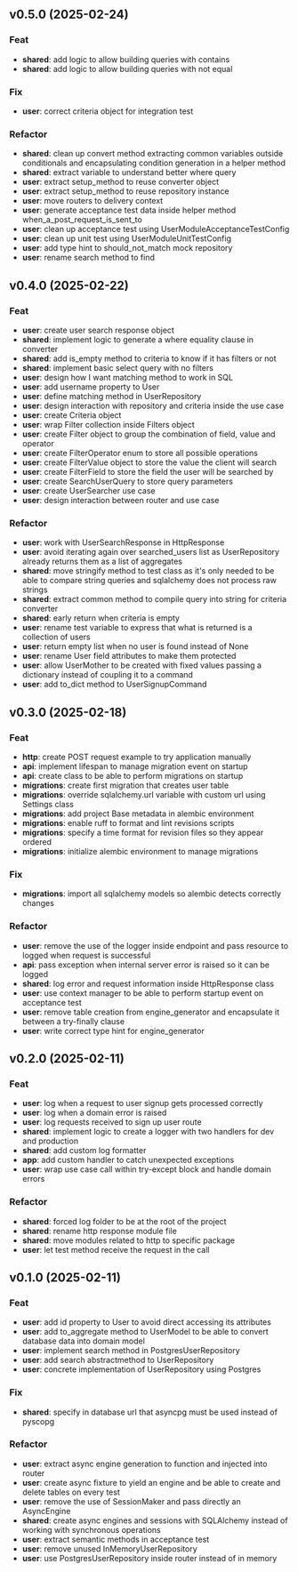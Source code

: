 ## v0.5.0 (2025-02-24)

### Feat

- **shared**: add logic to allow building queries with contains
- **shared**: add logic to allow building queries with not equal

### Fix

- **user**: correct criteria object for integration test

### Refactor

- **shared**: clean up convert method extracting common variables outside conditionals and encapsulating condition generation in a helper method
- **shared**: extract variable to understand better where query
- **user**: extract setup_method to reuse converter object
- **user**: extract setup_method to reuse repository instance
- **user**: move routers to delivery context
- **user**: generate acceptance test data inside helper method when_a_post_request_is_sent_to
- **user**: clean up acceptance test using UserModuleAcceptanceTestConfig
- **user**: clean up unit test using UserModuleUnitTestConfig
- **user**: add type hint to should_not_match mock repository
- **user**: rename search method to find

## v0.4.0 (2025-02-22)

### Feat

- **user**: create user search response object
- **shared**: implement logic to generate a where equality clause in converter
- **shared**: add is_empty method to criteria to know if it has filters or not
- **shared**: implement basic select query with no filters
- **user**: design how I want matching method to work in SQL
- **user**: add username property to User
- **user**: define matching method in UserRepository
- **user**: design interaction with repository and criteria inside the use case
- **user**: create Criteria object
- **user**: wrap Filter collection inside Filters object
- **user**: create Filter object to group the combination of field, value and operator
- **user**: create FilterOperator enum to store all possible operations
- **user**: create FilterValue object to store the value the client will search
- **user**: create FilterField to store the field the user will be searched by
- **user**: create SearchUserQuery to store query parameters
- **user**: create UserSearcher use case
- **user**: design interaction between router and use case

### Refactor

- **user**: work with UserSearchResponse in HttpResponse
- **user**: avoid iterating again over searched_users list as UserRepository already returns them as a list of aggregates
- **shared**: move stringify method to test class as it's only needed to be able to compare string queries and sqlalchemy does not process raw strings
- **shared**: extract common method to compile query into string for criteria converter
- **shared**: early return when criteria is empty
- **user**: rename test variable to express that what is returned is a collection of users
- **user**: return empty list when no user is found instead of None
- **user**: rename User field attributes to make them protected
- **user**: allow UserMother to be created with fixed values passing a dictionary instead of coupling it to a command
- **user**: add to_dict method to UserSignupCommand

## v0.3.0 (2025-02-18)

### Feat

- **http**: create POST request example to try application manually
- **api**: implement lifespan to manage migration event on startup
- **api**: create class to be able to perform migrations on startup
- **migrations**: create first migration that creates user table
- **migrations**: override sqlalchemy.url variable with custom url using Settings class
- **migrations**: add project Base metadata in alembic environment
- **migrations**: enable ruff to format and lint revisions scripts
- **migrations**: specify a time format for revision files so they appear ordered
- **migrations**: initialize alembic environment to manage migrations

### Fix

- **migrations**: import all sqlalchemy models so alembic detects correctly changes

### Refactor

- **user**: remove the use of the logger inside endpoint and pass resource to logged when request is successful
- **api**: pass exception when internal server error is raised so it can be logged
- **shared**: log error and request information inside HttpResponse class
- **user**: use context manager to be able to perform startup event on acceptance test
- **user**: remove table creation from engine_generator and encapsulate it between a try-finally clause
- **user**: write correct type hint for engine_generator

## v0.2.0 (2025-02-11)

### Feat

- **user**: log when a request to user signup gets processed correctly
- **user**: log when a domain error is raised
- **user**: log requests received to sign up user route
- **shared**: implement logic to create a logger with two handlers for dev and production
- **shared**: add custom log formatter
- **app**: add custom handler to catch unexpected exceptions
- **user**: wrap use case call within try-except block and handle domain errors

### Refactor

- **shared**: forced log folder to be at the root of the project
- **shared**: rename http response module file
- **shared**: move modules related to http to specific package
- **user**: let test method receive the request in the call

## v0.1.0 (2025-02-11)

### Feat

- **user**: add id property to User to avoid direct accessing its attributes
- **user**: add to_aggregate method to UserModel to be able to convert database data into domain model
- **user**: implement search method in PostgresUserRepository
- **user**: add search abstractmethod to UserRepository
- **user**: concrete implementation of UserRepository using Postgres

### Fix

- **shared**: specify in database url that asyncpg must be used instead of pyscopg

### Refactor

- **user**: extract async engine generation to function and injected into router
- **user**: create async fixture to yield an engine and be able to create and delete tables on every test
- **user**: remove the use of SessionMaker and pass directly an AsyncEngine
- **shared**: create async engines and sessions with SQLAlchemy instead of working with synchronous operations
- **user**: extract semantic methods in acceptance test
- **user**: remove unused InMemoryUserRepository
- **user**: use PostgresUserRepository inside router instead of in memory
